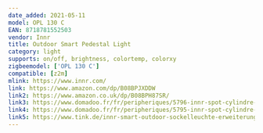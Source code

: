 ```yaml
---
date_added: 2021-05-11
model: OPL 130 C
EAN: 8718781552503
vendor: Innr
title: Outdoor Smart Pedestal Light
category: light
supports: on/off, brightness, colortemp, colorxy
zigbeemodel: ['OPL 130 C']
compatible: [z2m]
mlink: https://www.innr.com/
link: https://www.amazon.com/dp/B08BPJXDDW
link2: https://www.amazon.co.uk/dp/B08BPH87SR/
link3: https://www.domadoo.fr/fr/peripheriques/5796-innr-spot-cylindre-led-connecte-zigbee-additionnel-pour-jardin-8718781552787.html
link4: https://www.domadoo.fr/fr/peripheriques/5795-innr-spot-cylindre-led-connecte-zigbee-pour-jardin-pack-de-3-8718781552770.html
link5: https://www.tink.de/innr-smart-outdoor-sockelleuchte-erweiterung
---
```

